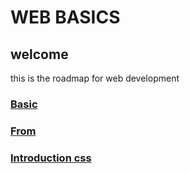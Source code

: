 # WEB BASICS
## welcome
this is the roadmap for web development
### [Basic](../1-basic-html)
### [From](../2-from-table-html)
### [Introduction css](../3-start-of-css)